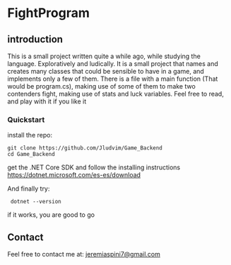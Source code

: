 # FightProgram

## introduction
This is a small project written quite a while ago, while studying the language. Exploratively and ludically.
It is a small project that names and creates many classes that could be sensible to have in a game, and implements only a few of them. There is a file with a main function (That would be program.cs), making use of some of them to make two contenders fight, making use of stats and luck variables. Feel free to read, and play with it if you like it

### Quickstart
install the repo:

```
git clone https://github.com/Jludvim/Game_Backend
cd Game_Backend
```

get the .NET Core SDK and follow the installing instructions
https://dotnet.microsoft.com/es-es/download


And finally try:
```
 dotnet --version
```

if it works, you are good to go

## Contact
Feel free to contact me at:
jeremiaspini7@gmail.com


